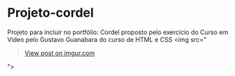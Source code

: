 # Projeto-cordel
 Projeto para incluir no portfólio: Cordel proposto pelo exercício do Curso em Vídeo pelo Gustavo Guanabara do curso de HTML e CSS
<img src="<blockquote class="imgur-embed-pub" lang="en" data-id="YrkP4HV"><a href="https://imgur.com/YrkP4HV">View post on imgur.com</a></blockquote><script async src="//s.imgur.com/min/embed.js" charset="utf-8"></script>">
